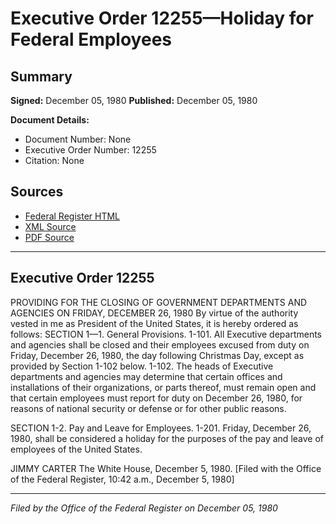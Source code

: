 # Executive Order 12255—Holiday for Federal Employees

## Summary

**Signed:** December 05, 1980
**Published:** December 05, 1980

**Document Details:**
- Document Number: None
- Executive Order Number: 12255
- Citation: None

## Sources
- [Federal Register HTML](https://www.presidency.ucsb.edu/documents/executive-order-12255-holiday-for-federal-employees)
- [XML Source](None)
- [PDF Source](None)

---

## Executive Order 12255

PROVIDING FOR THE CLOSING OF GOVERNMENT DEPARTMENTS AND AGENCIES ON FRIDAY, DECEMBER 26, 1980
By virtue of the authority vested in me as President of the United States, it is hereby ordered as follows:
SECTION 1—1. General Provisions.
1-101. All Executive departments and agencies shall be closed and their employees excused from duty on Friday, December 26, 1980, the day following Christmas Day, except as provided by Section 1-102 below.
1-102. The heads of Executive departments and agencies may determine that certain offices and installations of their organizations, or parts thereof, must remain open and that certain employees must report for duty on December 26, 1980, for reasons of national security or defense or for other public reasons.

SECTION 1-2. Pay and Leave for Employees.
1-201. Friday, December 26, 1980, shall be considered a holiday for the purposes of the pay and leave of employees of the United States.

JIMMY CARTER
The White House,
December 5, 1980.
[Filed with the Office of the Federal Register, 10:42 a.m., December 5, 1980]

---

*Filed by the Office of the Federal Register on December 05, 1980*
